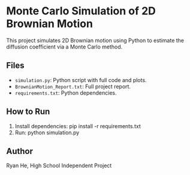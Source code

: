 
# Monte Carlo Simulation of 2D Brownian Motion

This project simulates 2D Brownian motion using Python to estimate the diffusion coefficient via a Monte Carlo method.

## Files
- `simulation.py`: Python script with full code and plots.
- `BrownianMotion_Report.txt`: Full project report.
- `requirements.txt`: Python dependencies.

## How to Run
1. Install dependencies:
   pip install -r requirements.txt
2. Run:
   python simulation.py

## Author
Ryan He, High School Independent Project
